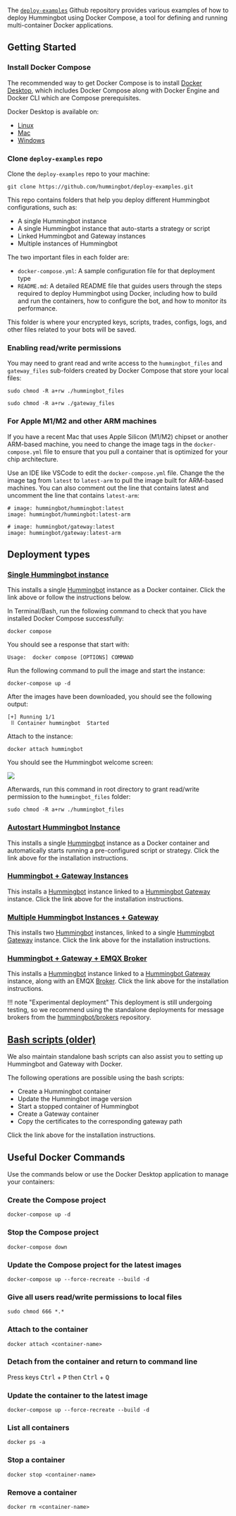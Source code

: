 The [`deploy-examples`](https://github.com/hummingbot/deploy-examples) Github repository provides various examples of how to deploy Hummingbot using Docker Compose, a tool for defining and running multi-container Docker applications.

## Getting Started

### Install Docker Compose

The recommended way to get Docker Compose is to install [Docker Desktop](https://www.docker.com/products/docker-desktop/), which includes Docker Compose along with Docker Engine and Docker CLI which are Compose prerequisites.

Docker Desktop is available on:

* [Linux](https://docs.docker.com/desktop/install/linux-install/)
* [Mac](https://docs.docker.com/desktop/install/mac-install/)
* [Windows](https://docs.docker.com/desktop/install/windows-install/)
 

### Clone `deploy-examples` repo

Clone the `deploy-examples` repo to your machine:
```
git clone https://github.com/hummingbot/deploy-examples.git
```

This repo contains folders that help you deploy different Hummingbot configurations, such as:

* A single Hummingbot instance
* A single Hummingbot instance that auto-starts a strategy or script
* Linked Hummingbot and Gateway instances
* Multiple instances of Hummingbot

The two important files in each folder are:

* `docker-compose.yml`: A sample configuration file for that deployment type
* `README.md`: A detailed README file that guides users through the steps required to deploy Hummingbot using Docker, including how to build and run the containers, how to configure the bot, and how to monitor its performance. 

This folder is where your encrypted keys, scripts, trades, configs, logs, and other files related to your bots will be saved.

### Enabling read/write permissions

You may need to grant read and write access to the `hummingbot_files` and `gateway_files` sub-folders created by Docker Compose that store your local files:
```
sudo chmod -R a+rw ./hummingbot_files
```

```
sudo chmod -R a+rw ./gateway_files
```

### For Apple M1/M2 and other ARM machines

If you have a recent Mac that uses Apple Silicon (M1/M2) chipset or another ARM-based machine, you need to change the image tags in the `docker-compose.yml` file to ensure that you pull a container that is optimized for your chip architecture.

Use an IDE like VSCode to edit the `docker-compose.yml` file. Change the the image tag from `latest` to `latest-arm` to pull the image built for ARM-based machines. You can also comment out the line that contains latest and uncomment the line that contains `latest-arm`:

```
# image: hummingbot/hummingbot:latest
image: hummingbot/hummingbot:latest-arm

# image: hummingbot/gateway:latest
image: hummingbot/gateway:latest-arm
```

## Deployment types

### [Single Hummingbot instance](https://github.com/hummingbot/deploy-examples/tree/development/simple_hummingbot_compose)

This installs a single [Hummingbot](https://github.com/hummingbot/hummingbot) instance as a Docker container. Click the link above or follow the instructions below.

In Terminal/Bash, run the following command to check that you have installed Docker Compose successfully:
```
docker compose
```

You should see a response that start with:
```
Usage:  docker compose [OPTIONS] COMMAND
```


Run the following command to pull the image and start the instance:
```
docker-compose up -d
```

After the images have been downloaded, you should see the following output:
```
[+] Running 1/1
 ⠿ Container hummingbot  Started 
```

Attach to the instance:
```
docker attach hummingbot
```

You should see the Hummingbot welcome screen:

![](/assets/img/welcome.png)

Afterwards, run this command in root directory to grant read/write permission to the `hummingbot_files` folder:
```
sudo chmod -R a+rw ./hummingbot_files
```

### [Autostart Hummingbot Instance](https://github.com/hummingbot/deploy-examples/tree/development/autostart_hummingbot_compose)

This installs a single [Hummingbot](https://github.com/hummingbot/hummingbot) instance as a Docker container and automatically starts running a pre-configured script or strategy. Click the link above for the installation instructions.

### [Hummingbot + Gateway Instances](https://github.com/hummingbot/deploy-examples/tree/development/hummingbot_gateway_compose)

This installs a [Hummingbot](https://github.com/hummingbot/hummingbot) instance linked to a [Hummingbot Gateway](https://github.com/hummingbot/gateway) instance. Click the link above for the installation instructions.

### [Multiple Hummingbot Instances + Gateway](https://github.com/hummingbot/deploy-examples/tree/development/multiple_hummingbot_gateway_compose)

This installs two [Hummingbot](https://github.com/hummingbot/hummingbot) instances, linked to a single [Hummingbot Gateway](https://github.com/hummingbot/gateway) instance. Click the link above for the installation instructions.

### [Hummingbot + Gateway + EMQX Broker](https://github.com/hummingbot/deploy-examples/tree/development/hummingbot_gateway_broker_compose)

This installs a [Hummingbot](https://github.com/hummingbot/hummingbot) instance linked to a [Hummingbot Gateway](https://github.com/hummingbot/gateway) instance, along with an EMQX [Broker](https://github.com/hummingbot/brokers). Click the link above for the installation instructions.

!!! note "Experimental deployment"
    This deployment is still undergoing testing, so we recommend using the standalone deployments for message brokers from the [hummingbot/brokers](https://github.com/hummingbot/brokers) repository.

## [Bash scripts (older)](https://github.com/hummingbot/deploy-examples/tree/development/bash_scripts)

We also maintain standalone bash scripts can also assist you to setting up Hummingbot and Gateway with Docker.

The following operations are possible using the bash scripts:

* Create a Hummingbot container
* Update the Hummingbot image version
* Start a stopped container of Hummingbot
* Create a Gateway container
* Copy the certificates to the corresponding gateway path

Click the link above for the installation instructions.

## Useful Docker Commands

Use the commands below or use the Docker Desktop application to manage your containers:

### Create the Compose project
```
docker-compose up -d
```

### Stop the Compose project
```
docker-compose down
```

### Update the Compose project for the latest images
```
docker-compose up --force-recreate --build -d
```

### Give all users read/write permissions to local files
```
sudo chmod 666 *.*
```

### Attach to the container
```
docker attach <container-name>
```

### Detach from the container and return to command line

Press keys <kbd>Ctrl</kbd> + <kbd>P</kbd> then <kbd>Ctrl</kbd> + <kbd>Q</kbd>


### Update the container to the latest image
```
docker-compose up --force-recreate --build -d
```

### List all containers
```
docker ps -a
```

### Stop a container
```
docker stop <container-name>
```

### Remove a container
```
docker rm <container-name>
```